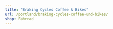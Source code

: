 ```yaml
---
title: "Braking Cycles Coffee & Bikes"
url: /portland/braking-cycles-coffee-und-bikes/
shop: Fahrrad
---
```

